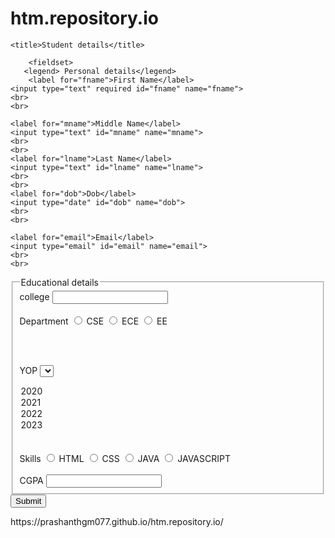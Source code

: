 # htm.repository.io
<!DOCTYPE html>
<html lang="en">
<head>
   
    <title>Student details</title>
</head>
<body>
    <form action="practice.html">
    
        <fieldset>
       <legend> Personal details</legend>
        <label for="fname">First Name</label>
    <input type="text" required id="fname" name="fname">
    <br>
    <br>

    <label for="mname">Middle Name</label>
    <input type="text" id="mname" name="mname">
    <br>
    <br>
    <label for="lname">Last Name</label>
    <input type="text" id="lname" name="lname">
    <br>
    <br>
    <label for="dob">Dob</label>
    <input type="date" id="dob" name="dob">
    <br>
    <br>

    <label for="email">Email</label>
    <input type="email" id="email" name="email">
    <br>
    <br>
</fieldset>
<fieldset>
    <legend>Educational details</legend>
    <label for="clg">college</label>
    <input type="text" id="clg" name="clg">
    <br>
    <br>
<label for="">Department</label>
<input type="radio" id="cse" name="dept">
<label for="cse">CSE</label>
<input type="radio" id="ece" name="dept">
<label for="ece">ECE</label>
<input type="radio" id="ee" name="dept">
<label for="ee">EE</label>


<br><br>

<label>YOP</label>
<select name="yop">
<option value="2020">2020</option>
<option value="2021">2021</option>
<option value="2022">2022</option>
<option value="2023">2023</option>
</select>
<br><br>
<label for=" ">Skills</label>
<input type="radio" id="html" name="">
<label for="html" >HTML</label>
<input type="radio" id="css" name="">
<label for="java" >CSS</label>
<input type="radio" id="Java" name="">
<label for="java" >JAVA</label>
<input type="radio" id="js" name="">
<label for="js" >JAVASCRIPT</label>
<br><br>
<label for="">CGPA</label>
<input type="number" id="cgpa" name="cgpa" pattern="[1-10]{1}">


</fieldset>


<input type="submit" >
</form>

</body>
</html>
https://prashanthgm077.github.io/htm.repository.io/
